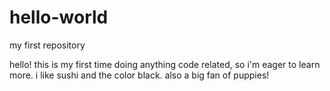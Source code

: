 # hello-world
my first repository

hello! this is my first time doing anything code related, so i'm eager to learn more. 
i like sushi and the color black.
also a big fan of puppies!
